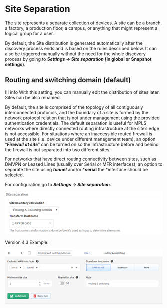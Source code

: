 # Site Separation

The site represents a separate collection of devices. A site can be a branch, a factory, a production floor, a campus, or anything that might represent a logical group for a user.

By default, the Site distribution is generated automatically after the discovery process ends and is based on the rules described below. It can also be triggered manually without the need for the whole discovery process by going to ***Settings → Site separation*** **<u>(</u>In global or Snapshot settings<u>)</u>**. 

## Routing and switching domain (default)

!!! info
    With this setting, you can manually edit the distribution of sites later. Sites can be also renamed.

By default, the site is comprised of the topology of all contiguously interconnected protocols, and the boundary of a site is formed by the network protocol relation that is not under management using the provided authentication credentials. The default separation is useful for MPLS networks where directly connected routing infrastructure at the site’s edge is not accessible. For situations where an inaccessible routed firewall is used at the site (i.e. device under different management team), an option “***Firewall at site***” can be turned on so the infrastructure before and behind the firewall is not separated into two different sites.

For networks that have direct routing connectivity between sites, such as DMVPN or Leased Lines (usually over Serial or MFR interfaces), an option to separate the site using ***tunnel*** and/or ***serial** the *interface should be selected.

For configuration go to ***Settings → Site separation***.

![Site Separation](802750477.png)

Version 4.3 Example:

![Site Separation](2887680008.png)
